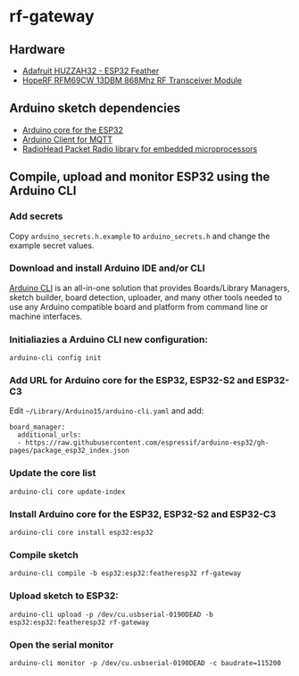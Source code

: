 # rf-gateway


## Hardware

* [Adafruit HUZZAH32 - ESP32 Feather](https://learn.adafruit.com/adafruit-huzzah32-esp32-feather)
* [HopeRF RFM69CW 13DBM 868Mhz RF Transceiver Module](https://www.hoperf.com/modules/rf_transceiver/RFM69C.html)


## Arduino sketch dependencies

* [Arduino core for the ESP32](https://github.com/espressif/arduino-esp32)
* [Arduino Client for MQTT](https://pubsubclient.knolleary.net/index.html)
* [RadioHead Packet Radio library for embedded microprocessors](http://www.airspayce.com/mikem/arduino/RadioHead/)


## Compile, upload and monitor ESP32 using the Arduino CLI

### Add secrets
Copy `arduino_secrets.h.example` to `arduino_secrets.h` and change the example secret values.

### Download and install Arduino IDE and/or CLI
[Arduino CLI](https://arduino.github.io/arduino-cli/) is an all-in-one solution that provides Boards/Library Managers, sketch builder, board detection, uploader, and many other tools needed to use any Arduino compatible board and platform from command line or machine interfaces.

### Initialiazies a Arduino CLI new configuration:
`arduino-cli config init`

### Add URL for Arduino core for the ESP32, ESP32-S2 and ESP32-C3
Edit `~/Library/Arduino15/arduino-cli.yaml` and add:

```
board_manager:
  additional_urls:
  - https://raw.githubusercontent.com/espressif/arduino-esp32/gh-pages/package_esp32_index.json
```

### Update the core list
`arduino-cli core update-index`

### Install Arduino core for the ESP32, ESP32-S2 and ESP32-C3
`arduino-cli core install esp32:esp32`

### Compile sketch
`arduino-cli compile -b esp32:esp32:featheresp32 rf-gateway`

### Upload sketch to ESP32:
`arduino-cli upload -p /dev/cu.usbserial-0190DEAD -b esp32:esp32:featheresp32 rf-gateway`

### Open the serial monitor
`arduino-cli monitor -p /dev/cu.usbserial-0190DEAD -c baudrate=115200`